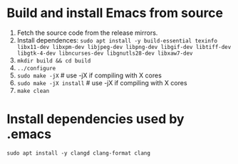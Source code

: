 # Build and install Emacs from source
1. Fetch the source code from the release mirrors.
2. Install dependences: `sudo apt install -y build-essential texinfo libx11-dev libxpm-dev libjpeg-dev libpng-dev libgif-dev libtiff-dev libgtk-4-dev libncurses-dev libgnutls28-dev libxaw7-dev`
4. `mkdir build && cd build`
5. `../configure`
6. `sudo make -jX` # use -jX if compiling with X cores
7. `sudo make -jX install` # use -jX if compiling with X cores
8. `make clean`

# Install dependencies used by .emacs
`sudo apt install -y clangd clang-format clang`
